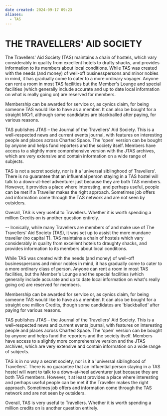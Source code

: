 ```yaml
---
date created: 2024-09-17 09:23
aliases:
  - TAS
---
```


# THE TRAVELLERS' AID SOCIETY

The Travellers' Aid Society (TAS) maintains a chain of hostels, which vary considerably in quality from excellent hotels to drafty shacks, and provides information to its members about local conditions.  While TAS was created with the needs (and money) of well-off businesspersons and minor nobles in mind, it has gradually come to cater to a more ordinary voyager. Anyone can rent a room in most TAS facilities but the Member's Lounge and special facilities (which generally include accurate and up to date local information on what is really going on) are reserved for members.

Membership can be awarded for service or, as cynics claim, for being someone TAS would like to have as a member. It can also be bought for a straight MCr1, although some candidates are blackballed after paying, for various reasons.

TAS publishes JTAS – the Journal of the Travellers' Aid Society. This is a well-respected news and current events journal, with features on interesting people and places across Charted Space. The 'open' version can be bought by anyone and helps fund reporters and the society itself. Members have access to a slightly more comprehensive version with the JTAS archives, which are very extensive and contain information on a wide range of subjects.

TAS is not a secret society, nor is it a 'universal siblinghood of Travellers'. There is no guarantee that an influential person staying in a TAS hostel will talk to a down-at-heel adventurer just because they are both TAS members. However, it provides a place where interesting, and perhaps useful, people can be met if a Traveller makes the right approach. Sometimes job offers and information come through the TAS network and are not seen by outsiders.

Overall, TAS is very useful to Travellers. Whether it is worth spending a million Credits on is another question entirely.

--
Ironically, while many Travellers are members of and make use of The Travellers' Aid Society (TAS), it was set up to assist the more mundane traveller (no capital T). TAS maintains a chain of hostels which vary considerably in quality from excellent hotels to draughty shacks, and provides information to its members about local conditions.

While TAS was created with the needs (and money) of well–off businesspersons and minor nobles in mind, it has gradually come to cater to a more ordinary class of person. Anyone can rent a room in most TAS facilities, but the Member's Lounge and the special facilities (which generally include accurate and up to date local information on what's really going on) are reserved for members.

Membership can be awarded for service or, as cynics claim, for being someone TAS would like to have as a member. It can also be bought for a straight one million Credits, though some candidates are 'blackballed' after paying for various reasons.

TAS publishes JTAS – the Journal of the Travellers' Aid Society. This is a well–respected news and current events journal, with features on interesting people and places across Charted Space. The 'open' version can be bought by anyone and helps fund the reporters and the society itself. Members have access to a slightly more comprehensive version and the JTAS archives, which are very extensive and contain information on a wide range of subjects.

TAS is in no way a secret society, nor is it a 'universal siblinghood of Travellers'. There is no guarantee that an influential person staying in a TAS hostel will want to talk to a down–at–heel adventurer just because they are both TAS members. However, it at least provides a place where interesting and perhaps useful people can be met if the Traveller makes the right approach. Sometimes job offers and information come through the TAS network and are not seen by outsiders.

Overall, TAS is very useful to Travellers. Whether it is worth spending a million credits on is another question entirely.
